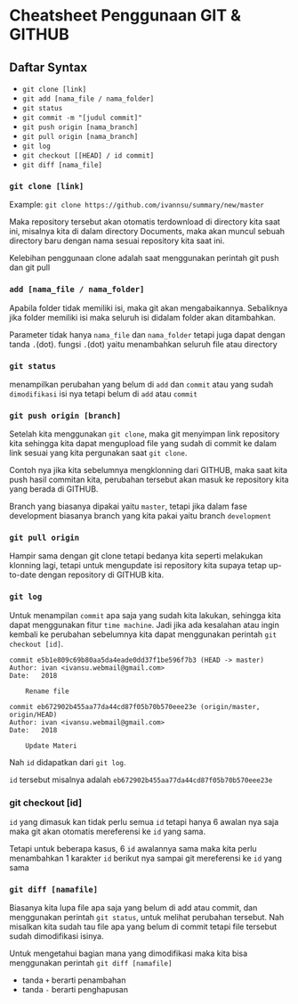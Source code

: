 # Cheatsheet Penggunaan GIT & GITHUB

## Daftar Syntax
- `git clone [link]`
- `git add [nama_file / nama_folder]`
- `git status`
- `git commit -m "[judul commit]"`
- `git push origin [nama_branch]`
- `git pull origin [nama_branch]`
- `git log`
- `git checkout [[HEAD] / id commit]`
- `git diff [nama_file]`

### `git clone [link]`
Example: `git clone https://github.com/ivannsu/summary/new/master`

Maka repository tersebut akan otomatis terdownload di directory kita saat ini, misalnya kita di dalam directory Documents, maka
akan muncul sebuah directory baru dengan nama sesuai repository kita saat ini.

Kelebihan penggunaan clone adalah saat menggunakan perintah git push dan git pull

### `add [nama_file / nama_folder]`
Apabila folder tidak memiliki isi, maka git akan mengabaikannya. Sebaliknya jika folder memiliki isi maka seluruh isi didalam
folder akan ditambahkan.

Parameter tidak hanya `nama_file` dan `nama_folder` tetapi juga dapat dengan tanda `.`(dot).
fungsi `.`(dot) yaitu menambahkan seluruh file atau directory

### `git status`
menampilkan perubahan yang belum di `add` dan `commit` atau yang sudah `dimodifikasi` isi nya tetapi belum di `add` 
atau `commit`

### `git push origin [branch]`
Setelah kita menggunakan `git clone`, maka git menyimpan link repository kita sehingga kita dapat mengupload file
yang sudah di commit ke dalam link sesuai yang kita pergunakan saat `git clone`.

Contoh nya jika kita sebelumnya mengklonning dari GITHUB, maka saat kita push hasil commitan kita, perubahan tersebut
akan masuk ke repository kita yang berada di GITHUB.

Branch yang biasanya dipakai yaitu `master`, tetapi jika dalam fase development biasanya branch yang kita pakai yaitu
branch `development`

### `git pull origin`
Hampir sama dengan git clone tetapi bedanya kita seperti melakukan klonning lagi, tetapi untuk mengupdate isi repository kita
supaya tetap up-to-date dengan repository di GITHUB kita.

### `git log`
Untuk menampilan `commit` apa saja yang sudah kita lakukan, sehingga kita dapat menggunakan fitur `time machine`. Jadi
jika ada kesalahan atau ingin kembali ke perubahan sebelumnya kita dapat menggunakan perintah `git checkout [id]`.

```
commit e5b1e809c69b80aa5da4eade0dd37f1be596f7b3 (HEAD -> master)
Author: ivan <ivansu.webmail@gmail.com>
Date:   2018

    Rename file

commit eb672902b455aa77da44cd87f05b70b570eee23e (origin/master, origin/HEAD)
Author: ivan <ivansu.webmail@gmail.com>
Date:   2018

    Update Materi
```

Nah `id` didapatkan dari `git log`.

`id` tersebut misalnya adalah `eb672902b455aa77da44cd87f05b70b570eee23e`

### git checkout [id]
`id` yang dimasuk kan tidak perlu semua `id` tetapi hanya 6 awalan nya saja maka git akan otomatis mereferensi ke `id` yang
sama.

Tetapi untuk beberapa kasus, 6 `id` awalannya sama maka kita perlu menambahkan 1 karakter `id` berikut nya sampai git
mereferensi ke `id` yang sama

### `git diff [namafile]`
Biasanya kita lupa file apa saja yang belum di add atau commit, dan menggunakan perintah `git status`, untuk melihat perubahan
tersebut. Nah misalkan kita sudah tau file apa yang belum di commit tetapi file tersebut sudah dimodifikasi isinya. 

Untuk mengetahui bagian mana yang dimodifikasi maka kita bisa menggunakan perintah `git diff [namafile]`
- tanda `+` berarti penambahan
- tanda `-` berarti penghapusan













